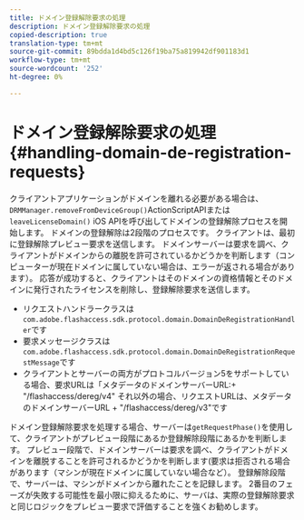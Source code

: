 ```yaml
---
title: ドメイン登録解除要求の処理
description: ドメイン登録解除要求の処理
copied-description: true
translation-type: tm+mt
source-git-commit: 89bdda1d4bd5c126f19ba75a819942df901183d1
workflow-type: tm+mt
source-wordcount: '252'
ht-degree: 0%

---
```



# ドメイン登録解除要求の処理{#handling-domain-de-registration-requests}

クライアントアプリケーションがドメインを離れる必要がある場合は、`DRMManager.removeFromDeviceGroup()`ActionScriptAPIまたは`leaveLicenseDomain()` iOS APIを呼び出してドメインの登録解除プロセスを開始します。 ドメインの登録解除は2段階のプロセスです。 クライアントは、最初に登録解除プレビュー要求を送信します。 ドメインサーバーは要求を調べ、クライアントがドメインからの離脱を許可されているかどうかを判断します（コンピューターが現在ドメインに属していない場合は、エラーが返される場合があります）。 応答が成功すると、クライアントはそのドメインの資格情報とそのドメインに発行されたライセンスを削除し、登録解除要求を送信します。

* リクエストハンドラークラスは`com.adobe.flashaccess.sdk.protocol.domain.DomainDeRegistrationHandler`です
* 要求メッセージクラスは`com.adobe.flashaccess.sdk.protocol.domain.DomainDeRegistrationRequestMessage`です
* クライアントとサーバーの両方がプロトコルバージョン5をサポートしている場合、要求URLは「メタデータのドメインサーバーURL:+ &quot;/flashaccess/dereg/v4&quot; それ以外の場合、リクエストURLは、メタデータのドメインサーバーURL + &quot;/flashaccess/dereg/v3&quot;です

ドメイン登録解除要求を処理する場合、サーバーは`getRequestPhase()`を使用して、クライアントがプレビュー段階にあるか登録解除段階にあるかを判断します。 プレビュー段階で、ドメインサーバーは要求を調べ、クライアントがドメインを離脱することを許可されるかどうかを判断します(要求は拒否される場合があります（マシンが現在ドメインに属していない場合など）。 登録解除段階で、サーバーは、マシンがドメインから離れたことを記録します。 2番目のフェーズが失敗する可能性を最小限に抑えるために、サーバは、実際の登録解除要求と同じロジックをプレビュー要求で評価することを強くお勧めします。
